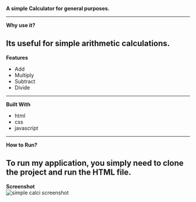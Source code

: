 **A simple Calculator for general purposes.**

---
**Why use it?**  

Its useful for simple arithmetic calculations.
---
**Features**  

- Add
- Multiply
- Subtract
- Divide
---
**Built With**  

- html
- css
- javascript
---
**How to Run?**  

To run my application, you simply need to clone the project and run the HTML file.
---

**Screenshot**  
![simple calci screenshot](https://github.com/DeviDurga23/Basic-calci/assets/153984136/099bcd92-cf35-4580-b784-82ffc5b129f1)
